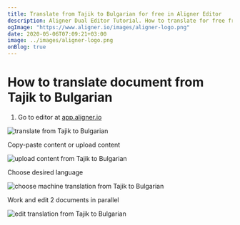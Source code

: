 ```yaml
---
title: Translate from Tajik to Bulgarian for free in Aligner Editor
description: Aligner Dual Editor Tutorial. How to translate for free from Tajik to Bulgarian. Aligner is multilingual document management platform. 
ogImage: "https://www.aligner.io/images/aligner-logo.png"
date: 2020-05-06T07:09:21+03:00
image: ../images/aligner-logo.png
onBlog: true
---
```


# How to translate document from Tajik to Bulgarian

1. Go to editor at [app.aligner.io](https://app.aligner.io "Aligner App web page")

![translate from Tajik to Bulgarian](../aligner-blank-editor.png "translate from Tajik to Bulgarian")

Copy-paste content or upload content

![upload content from Tajik to Bulgarian](../aligner-uploaded-document.png "upload content from Tajik to Bulgarian")

Choose desired language

![choose machine translation from Tajik to Bulgarian](../aligner-language-dropdown.png "choose machine translation from Tajik to Bulgarian")

Work and edit 2 documents in parallel

![edit translation from Tajik to Bulgarian](../aligner-double-sitded-editor.png "edit translation from Tajik to Bulgarian")

